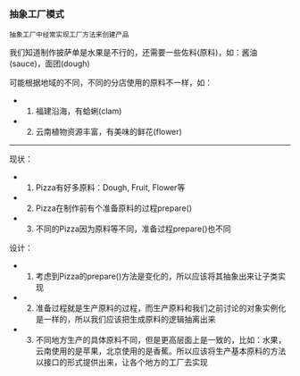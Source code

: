 ### 抽象工厂模式

`抽象工厂中经常实现工厂方法来创建产品`

我们知道制作披萨单是水果是不行的，还需要一些佐料(原料)，如：酱油(sauce)，面团(dough)

可能根据地域的不同，不同的分店使用的原料不一样，如：
- 1) 福建沿海，有蛤蜊(clam)
- 2) 云南植物资源丰富，有美味的鲜花(flower)

---

现状：
- 1) Pizza有好多原料：Dough, Fruit, Flower等
- 2) Pizza在制作前有个准备原料的过程prepare()
- 3) 不同的Pizza因为原料等不同，准备过程prepare()也不同

设计：
- 1) 考虑到Pizza的prepare()方法是变化的，所以应该将其抽象出来让子类实现
- 2) 准备过程就是生产原料的过程，而生产原料和我们之前讨论的对象实例化是一样的，所以我们应该把生成原料的逻辑抽离出来
- 3) 不同地方生产的具体原料不同，但是更高层面上是一致的，比如：水果，云南使用的是苹果，北京使用的是香蕉。所以应该将生产基本原料的方法以接口的形式提供出来，让各个地方的工厂去实现
